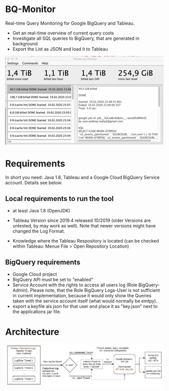 # BQ-Monitor

Real-time Query Monitoring for Google BigQuery and Tableau.

- Get an real-time overview of current query costs
- Investigate all SQL queries to BigQuery, that are generated in background
- Export the List as JSON and load it to Tableau

![alt text](img/app.png)

# Requirements
In short you need: Java 1.8, Tableau and a Google Cloud BigQuery Service account. Details see below:

## Local requirements to run the tool
- at least Java 1.8 (OpenJDK)
- Tableau Version since 2019.4 released 10/2019 (older Versions are untested, by may work as well). Note that newer versions might have changed the Log Format.
  
- Knowledge where the Tableau Respository is located (can be checked within Tableau: Menue File > Open Repository Location)

## BigQuery requirements
- Google Cloud project
- BigQuery API must be set to "enabled"
- Service Account with the rights to access all users log (Role BigQuery-Admin). Please note, that the Role BigQuery Logs-User is not sufficient in current implementation, because it would only show the Queries taken with the service account itself (what would normally be emtpy).
- export a keyfile als json for that user and place it as "key.json" next to the applications jar file.


# Architecture

![alt text](img/architecture.jpg)



